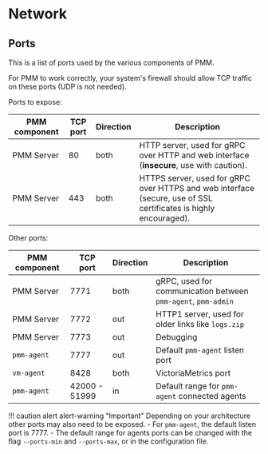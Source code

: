 # Network

## Ports

This is a list of ports used by the various components of PMM.

For PMM to work correctly, your system's firewall should allow TCP traffic on these ports (UDP is not needed).

Ports to expose:

PMM component | TCP port      | Direction     | Description
--------------|---------------|---------------|------
PMM Server    |   80          | both          | HTTP server, used for gRPC over HTTP and web interface (**insecure**, use with caution).
PMM Server    |  443          | both          | HTTPS server, used for gRPC over HTTPS and web interface (secure, use of SSL certificates is highly encouraged).

Other ports:

PMM component | TCP port      | Direction     | Description
--------------|---------------|---------------|------
PMM Server    | 7771          | both          | gRPC, used for communication between `pmm-agent`, `pmm-admin`
PMM Server    | 7772          | out           | HTTP1 server, used for older links like `logs.zip`
PMM Server    | 7773          | out           | Debugging
`pmm-agent`   | 7777          | out           | Default `pmm-agent` listen port
`vm-agent`    | 8428          | both          | VictoriaMetrics port
`pmm-agent`   | 42000 - 51999 | in            | Default range for `pmm-agent` connected agents

!!! caution alert alert-warning "Important"
    Depending on your architecture other ports may also need to be exposed.
    - For `pmm-agent`, the default listen port is 7777.
    - The default range for agents ports can be changed with the flag `--ports-min` and  `--ports-max`, or in the configuration file.
